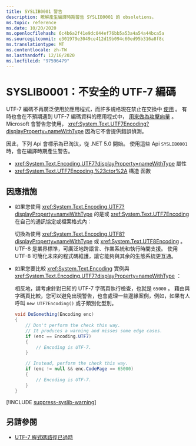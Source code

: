 ```yaml
---
title: SYSLIB0001 警告
description: 瞭解產生編譯時期警告 SYSLIB0001 的 obsoletions。
ms.topic: reference
ms.date: 10/20/2020
ms.openlocfilehash: 6c4b6a2f41e9dc044ef76bb5a53a4a54a44bca5a
ms.sourcegitcommit: e301979e3049ce412d19b094c60ed95b316a8f8c
ms.translationtype: MT
ms.contentlocale: zh-TW
ms.lasthandoff: 12/16/2020
ms.locfileid: "97596479"
---
```

# <a name="syslib0001-the-utf-7-encoding-is-insecure"></a>SYSLIB0001：不安全的 UTF-7 編碼

UTF-7 編碼不再廣泛使用於應用程式，而許多規格現在禁止在交換中 [使用](https://security.stackexchange.com/a/68609/3573) 。 有時也會在不預期遇到 UTF-7 編碼資料的應用程式中， [用來做為攻擊向量](https://cve.mitre.org/cgi-bin/cvekey.cgi?keyword=utf-7) 。 Microsoft 會警告您使用， <xref:System.Text.UTF7Encoding?displayProperty=nameWithType> 因為它不會提供錯誤偵測。

因此，下列 Api 會標示為已淘汰，從 .NET 5.0 開始。 使用這些 Api `SYSLIB0001` 時，會在編譯時期產生警告。

- <xref:System.Text.Encoding.UTF7?displayProperty=nameWithType> 屬性
- <xref:System.Text.UTF7Encoding.%23ctor%2A> 構造 函數

## <a name="workarounds"></a>因應措施

- 如果您使用 <xref:System.Text.Encoding.UTF7?displayProperty=nameWithType> 的是或 <xref:System.Text.UTF7Encoding> 在自己的通訊協定或檔案格式內：

  切換為使用 <xref:System.Text.Encoding.UTF8?displayProperty=nameWithType> 或 <xref:System.Text.UTF8Encoding> 。 UTF-8 是業界標準，可廣泛地跨語言、作業系統和執行時間支援。 使用 UTF-8 可簡化未來的程式碼維護，讓它能夠與其余的生態系統更互通。

- 如果您要比較 <xref:System.Text.Encoding> 實例與 <xref:System.Text.Encoding.UTF7?displayProperty=nameWithType> ：

  相反地，請考慮針對已知的 UTF-7 字碼頁執行檢查，也就是 `65000` 。 藉由與字碼頁比較，您可以避免出現警告，也會處理一些邊緣案例，例如，如果有人呼叫 `new UTF7Encoding()` 或子類別化型別。

  ```csharp
  void DoSomething(Encoding enc)
  {
      // Don't perform the check this way.
      // It produces a warning and misses some edge cases.
      if (enc == Encoding.UTF7)
      {
          // Encoding is UTF-7.
      }

      // Instead, perform the check this way.
      if (enc != null && enc.CodePage == 65000)
      {
          // Encoding is UTF-7.
      }
  }
  ```

[!INCLUDE [suppress-syslib-warning](../../../../includes/suppress-syslib-warning.md)]

## <a name="see-also"></a>另請參閱

- [UTF-7 程式碼路徑已過時](../core-libraries/5.0/utf-7-code-paths-obsolete.md)
